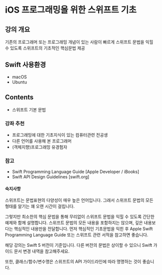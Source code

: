 # iOS 프로그래밍을 위한 스위프트 기초

## 강의 개요
기존의 프로그래머 또는 프로그래밍 개념이 있는 사람이 빠르게 스위프트 문법을 익힐 수 있도록 스위프트의 기초적인 핵심문법 제공

## Swift 사용환경
- macOS
- Ubuntu

## Contents
- 스위프트 기본 문법


### 강좌 추천
- 프로그래밍에 대한 기초지식이 있는 컴퓨터관련 전공생
- 다른 언어를 사용해 본 프로그래머
- (객체지향)프로그래밍 유경험자

### 참고
- Swift Programming Language Guide [Apple Developer / iBooks]
- Swift API Design Guidelines [swift.org]

#### 숙지사항
스위프트는 문법표현의 다양성이 매우 높은 언어입니다. 그래서 스위프트 문법의 모든 형태를 알기는 꽤 오랜 시간이 걸립니다.

그렇지만 최소한의 핵심 문법을 통해 무리없이 스위프트 문법을 익힐 수 있도록 간단한 예제와 함께 설명합니다.
스위프트 문법의 모든 내용을 포함하지는 않으며, 깊은 내용보다는 핵심적인 내용만을 전달합니다.
먼저 핵심적인 기초문법을 익힌 후 Apple Swift Programming Language Guide 또는 스위프트 관련 서적을 참고하면 좋습니다.

해당 강의는 Swift 5 버전이 기준입니다. 다른 버전의 문법은 상이할 수 있으니 Swift 가이드 문서 변경 내역을 참고해주세요.

또한, 클래스/함수/변수명은 스위프트의 API 가이드라인에 따라 명명하는 것이 좋습니다.